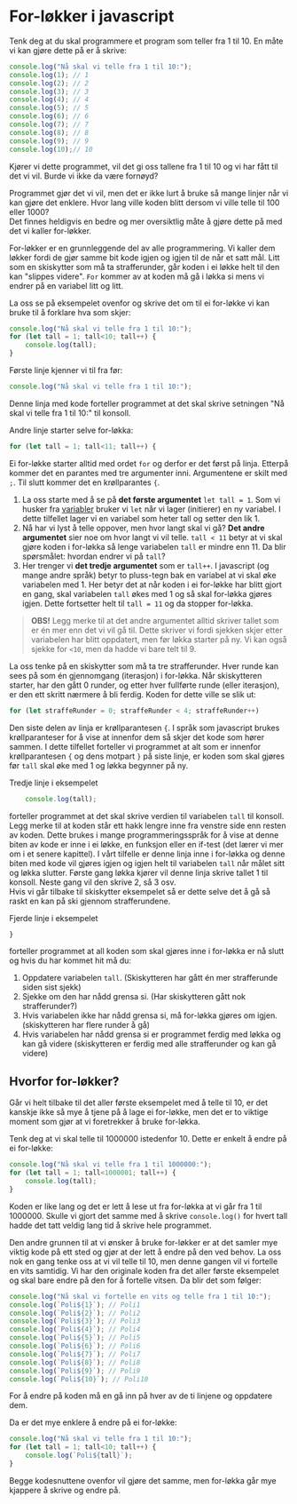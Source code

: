 # For-løkker i javascript
Tenk deg at du skal programmere et program som teller fra 1 til 10. En måte vi kan gjøre dette på er å skrive:
```javascript
console.log("Nå skal vi telle fra 1 til 10:");
console.log(1); // 1
console.log(2); // 2
console.log(3); // 3
console.log(4); // 4
console.log(5); // 5
console.log(6); // 6
console.log(7); // 7
console.log(8); // 8
console.log(9); // 9
console.log(10);// 10
```

Kjører vi dette programmet, vil det gi oss tallene fra 1 til 10 og vi har fått til det vi vil. Burde vi ikke da være fornøyd?

Programmet gjør det vi vil, men det er ikke lurt å bruke så mange linjer når vi kan gjøre det enklere. Hvor lang ville koden blitt dersom vi ville telle til 100 eller 1000?  
Det finnes heldigvis en bedre og mer oversiktlig måte å gjøre dette på med det vi kaller for-løkker.

For-løkker er en grunnleggende del av alle programmering. Vi kaller dem løkker fordi de gjør samme bit kode igjen og igjen til de når et satt mål. Litt som en skiskytter som må ta strafferunder, går koden i ei løkke helt til den kan "slippes videre". `For` kommer av at koden må gå i løkka si mens vi endrer på en variabel litt og litt.

La oss se på eksempelet ovenfor og skrive det om til ei for-løkke vi kan bruke til å forklare hva som skjer:
```javascript
console.log("Nå skal vi telle fra 1 til 10:");
for (let tall = 1; tall<10; tall++) {
    console.log(tall);
}
```
Første linje kjenner vi til fra før:
```javascript
console.log("Nå skal vi telle fra 1 til 10:");
```
Denne linja med kode forteller programmet at det skal skrive setningen "Nå skal vi telle fra 1 til 10:" til konsoll.

Andre linje starter selve for-løkka:
```javascript
for (let tall = 1; tall<11; tall++) {
```
Ei for-løkke starter alltid med ordet `for` og derfor er det først på linja. Etterpå kommer det en parantes med tre argumenter inni. Argumentene er skilt med `;`. Til slutt kommer det en krøllparantes `{`.   
1) La oss starte med å se på **det første argumentet** `let tall = 1`. Som vi husker fra [variabler](variabler.md) bruker vi `let` når vi lager (initierer) en ny variabel. I dette tilfellet lager vi en variabel som heter tall og setter den lik 1.  
2) Nå har vi lyst å telle oppover, men hvor langt skal vi gå? **Det andre argumentet** sier noe om hvor langt vi vil telle. `tall < 11` betyr at vi skal gjøre koden i for-løkka så lenge variabelen `tall` er mindre enn 11. Da blir spørsmålet: hvordan endrer vi på `tall`?  
3) Her trenger vi **det tredje argumentet** som er `tall++`. I javascript (og mange andre språk) betyr to pluss-tegn bak en variabel at vi skal øke variabelen med 1. Her betyr det at når koden i ei for-løkke har blitt gjort en gang, skal variabelen `tall` økes med 1 og så skal for-løkka gjøres igjen. Dette fortsetter helt til `tall = 11` og da stopper for-løkka.

>**OBS!** Legg merke til at det andre argumentet alltid skriver tallet som er én mer enn det vi vil gå til. Dette skriver vi fordi sjekken skjer etter variabelen har blitt oppdatert, men før løkka starter på ny. Vi kan også sjekke for `<10`, men da hadde vi bare telt til 9.

La oss tenke på en skiskytter som må ta tre strafferunder. Hver runde kan sees på som én gjennomgang (iterasjon) i for-løkka. Når skiskytteren starter, har den gått 0 runder, og etter hver fullførte runde (eller iterasjon), er den ett skritt nærmere å bli ferdig. Koden for dette ville se slik ut:
```javascript
for (let straffeRunder = 0; straffeRunder < 4; straffeRunder++)
```

Den siste delen av linja er krøllparantesen `{`. I språk som javascript brukes krøllparanteser for å vise at innenfor dem så skjer det kode som hører sammen. I dette tilfellet forteller vi programmet at alt som er innenfor krøllparantesen `{` og dens motpart `}` på siste linje, er koden som skal gjøres før `tall` skal øke med 1 og løkka begynner på ny.

Tredje linje i eksempelet
```javascript
    console.log(tall);
```
forteller programmet at det skal skrive verdien til variabelen `tall` til konsoll. Legg merke til at koden står ett hakk lengre inne fra venstre side enn resten av koden. Dette brukes i mange programmeringsspråk for å vise at denne biten av kode er inne i ei løkke, en funksjon eller en if-test (det lærer vi mer om i et senere kapittel). I vårt tilfelle er denne linja inne i for-løkka og denne biten med kode vil gjøres igjen og igjen helt til variabelen `tall` når målet sitt og løkka slutter. Første gang løkka kjører vil denne linja skrive tallet 1 til konsoll. Neste gang vil den skrive 2, så 3 osv.  
Hvis vi går tilbake til skiskytter eksempelet så er dette selve det å gå så raskt en kan på ski gjennom strafferundene.

Fjerde linje i eksempelet
```javascript
}
```
forteller programmet at all koden som skal gjøres inne i for-løkka er nå slutt og hvis du har kommet hit må du:

1) Oppdatere variabelen `tall`. (Skiskytteren har gått én mer strafferunde siden sist sjekk)
2) Sjekke om den har nådd grensa si. (Har skiskytteren gått nok strafferunder?)
3) Hvis variabelen ikke har nådd grensa si, må for-løkka gjøres om igjen. (skiskytteren har flere runder å gå)
4) Hvis variabelen har nådd grensa si er programmet ferdig med løkka og kan gå videre (skiskytteren er ferdig med alle strafferunder og kan gå videre)

## Hvorfor for-løkker?
Går vi helt tilbake til det aller første eksempelet med å telle til 10, er det kanskje ikke så mye å tjene på å lage ei for-løkke, men det er to viktige moment som gjør at vi foretrekker å bruke for-løkka.

Tenk deg at vi skal telle til 1000000 istedenfor 10. Dette er enkelt å endre på ei for-løkke:
```javascript
console.log("Nå skal vi telle fra 1 til 1000000:");
for (let tall = 1; tall<1000001; tall++) {
    console.log(tall);
}
```
Koden er like lang og det er lett å lese ut fra for-løkka at vi går fra 1 til 1000000. Skulle vi gjort det samme med å skrive `console.log()` for hvert tall hadde det tatt veldig lang tid å skrive hele programmet.

Den andre grunnen til at vi ønsker å bruke for-løkker er at det samler mye viktig kode på ett sted og gjør at der lett å endre på den ved behov. La oss nok en gang tenke oss at vi vil telle til 10, men denne gangen vil vi fortelle en vits samtidig. Vi har den originale koden fra det aller første eksempelet og skal bare endre på den for å fortelle vitsen. Da blir det som følger:
```javascript
console.log("Nå skal vi fortelle en vits og telle fra 1 til 10:");
console.log(`Poli${1}`); // Poli1
console.log(`Poli${2}`); // Poli2
console.log(`Poli${3}`); // Poli3
console.log(`Poli${4}`); // Poli4
console.log(`Poli${5}`); // Poli5
console.log(`Poli${6}`); // Poli6
console.log(`Poli${7}`); // Poli7
console.log(`Poli${8}`); // Poli8
console.log(`Poli${9}`); // Poli9
console.log(`Poli${10}`); // Poli10
```
For å endre på koden må en gå inn på hver av de ti linjene og oppdatere dem.

Da er det mye enklere å endre på ei for-løkke:
```javascript
console.log("Nå skal vi telle fra 1 til 10:");
for (let tall = 1; tall<10; tall++) {
    console.log(`Poli${tall}`);
}
```
Begge kodesnuttene ovenfor vil gjøre det samme, men for-løkka går mye kjappere å skrive og endre på.